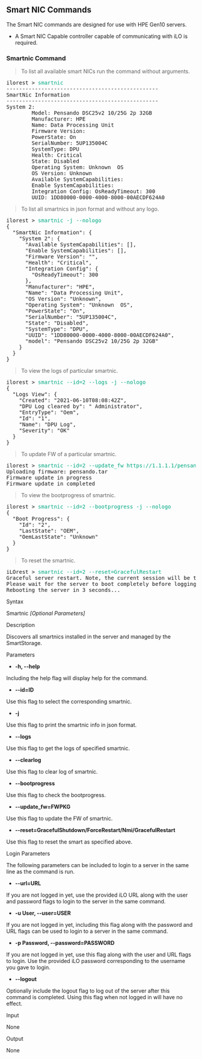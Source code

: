 ## Smart NIC Commands

The Smart NIC commands are designed for use with HPE Gen10 servers.

<aside class="notice">
<ul>
<li>A Smart NIC Capable controller capable of communicating with iLO is required.</li>
</ul>
</aside>

### Smartnic Command

> To list all available smart NICs run the command without arguments.

<pre>
ilorest > <span style="color: #01a982; ">smartnic</span>
------------------------------------------------
SmartNic Information
------------------------------------------------
System 2:
        Model: Pensando DSC25v2 10/25G 2p 32GB
        Manufacturer: HPE
        Name: Data Processing Unit
        Firmware Version:
        PowerState: On
        SerialNumber: 5UP135004C
        SystemType: DPU
        Health: Critical
        State: Disabled
        Operating System: Unknown  OS
        OS Version: Unknown
        Available SystemCapabilities:
        Enable SystemCapabilities:
        Integration Config: OsReadyTimeout: 300
        UUID: 1DD80000-0000-4000-8000-00AECDF624A0
</pre>

> To list all smartnics in json format and without any logo.

<pre>
ilorest > <span style="color: #01a982; ">smartnic -j --nologo</span>
{
  "SmartNic Information": {
    "System 2": {
      "Available SystemCapabilities": [],
      "Enable SystemCapabilities": [],
      "Firmware Version": "",
      "Health": "Critical",
      "Integration Config": {
        "OsReadyTimeout": 300
      },
      "Manufacturer": "HPE",
      "Name": "Data Processing Unit",
      "OS Version": "Unknown",
      "Operating System": "Unknown  OS",
      "PowerState": "On",
      "SerialNumber": "5UP135004C",
      "State": "Disabled",
      "SystemType": "DPU",
      "UUID": "1DD80000-0000-4000-8000-00AECDF624A0",
      "model": "Pensando DSC25v2 10/25G 2p 32GB"
    }
  }
}
</pre>

> To view the logs of particular smartnic.

<pre>
ilorest > <span style="color: #01a982; ">smartnic --id=2 --logs -j --nologo</span>
{
  "Logs View": {
    "Created": "2021-06-10T08:08:42Z",
    "DPU Log cleared by": " Administrator",
    "EntryType": "Oem",
    "Id": "1",
    "Name": "DPU Log",
    "Severity": "OK"
  }
}
</pre>

> To update FW of a particular smartnic.

<pre>
ilorest > <span style="color: #01a982; ">smartnic --id=2 --update_fw https://1.1.1.1/pensando.tar</span>
Uploading firmware: pensando.tar
Firmware update in progress
Firmware update in completed
</pre>

> To view the bootprogress of smartnic.

<pre>
ilorest > <span style="color: #01a982; ">smartnic --id=2 --bootprogress -j --nologo</span>
{
  "Boot Progress": {
    "Id": "2",
    "LastState": "OEM",
    "OemLastState": "Unknown"
  }
}
</pre>

> To reset the smartnic.

<pre>
iLOrest > <span style="color: #01a982; ">smartnic --id=2 --reset=GracefulRestart</span>
Graceful server restart. Note, the current session will be terminated.
Please wait for the server to boot completely before logging in again.
Rebooting the server in 3 seconds...
</pre>


<p class="fake_header">Syntax</p>

Smartnic *[Optional Parameters]*

<p class="fake_header">Description</p>

Discovers all smartnics installed in the server and managed by the SmartStorage.  

<p class="fake_header">Parameters</p>

- **-h, --help**

Including the help flag will display help for the command.

- **--id=ID**

Use this flag to select the corresponding smartnic.

- **-j**

Use this flag to print the smartnic info in json format.

- **--logs**

Use this flag to get the logs of specified smartnic.

- **--clearlog**

Use this flag to clear log of smartnic.

- **--bootprogress**

Use this flag to check the bootprogress.

- **--update_fw=FWPKG**

Use this flag to update the FW of smartnic.

- **--reset=GracefulShutdown/ForceRestart/Nmi/GracefulRestart**

Use this flag to reset the smart as specified above.

<p class="fake_header">Login Parameters</p>

The following parameters can be included to login to a server in the same line as the command is run.

- **--url=URL**

If you are not logged in yet, use the provided iLO URL along with the user and password flags to login to the server in the same command.

- **-u User, --user=USER**

If you are not logged in yet, including this flag along with the password and URL flags can be used to login to a server in the same command.

- **-p Password, --password=PASSWORD**

If you are not logged in yet, use this flag along with the user and URL flags to login. Use the provided iLO password corresponding to the username you gave to login.

- **--logout**

Optionally include the logout flag to log out of the server after this command is completed. Using this flag when not logged in will have no effect.

<p class="fake_header">Input</p>
None

<p class="fake_header">Output</p>
None
